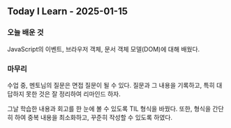 ## Today I Learn - 2025-01-15

### 오늘 배운 것
JavaScript의 이벤트, 브라우저 객체, 문서 객체 모델(DOM)에 대해 배웠다.

### 마무리
수업 중, 멘토님의 질문은 면접 질문이 될 수 있다. 질문과 그 내용을 기록하고, 특히 대답하지 못한 것은 잘 정리하여 리마인드 하자.

그날 학습한 내용과 회고를 한 눈에 볼 수 있도록 TIL 형식을 바꿨다. 또한, 형식을 간단히 하여 중복 내용을 최소화하고, 꾸준히 작성할 수 있도록 하였다.